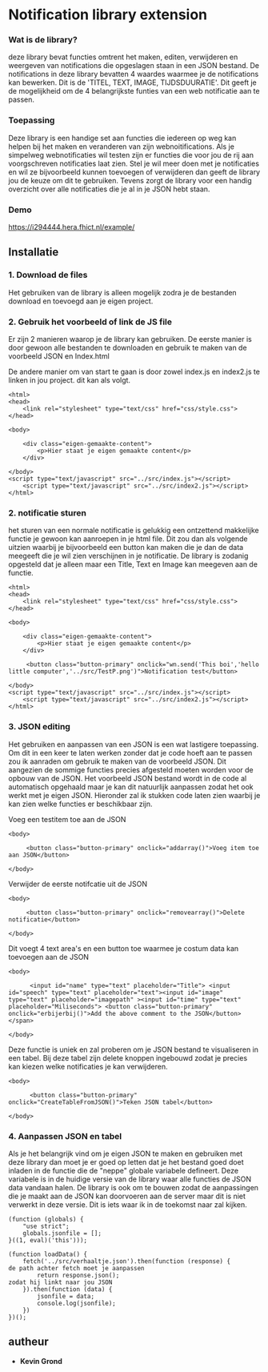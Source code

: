 # Notification library extension

### Wat is de library?
deze library bevat functies omtrent het maken, editen, verwijderen en weergeven van notifications die opgeslagen staan in een JSON bestand. De notifications in deze library bevatten 4 waardes waarmee je de notifications kan bewerken. Dit is de 'TITEL, TEXT, IMAGE, TIJDSDUURATIE'. Dit geeft je de mogelijkheid om de 4 belangrijkste funties van een web notificatie aan te passen.

### Toepassing
Deze library is een handige set aan functies die iedereen op weg kan helpen bij het maken en veranderen van zijn webnoitifications. Als je simpelweg webnotificaties wil testen zijn er functies die voor jou de rij aan voorgschreven notificaties laat zien. Stel je wil meer doen met je notificaties en wil ze bijvoorbeeld kunnen toevoegen of verwijderen dan geeft de library jou de keuze om dit te gebruiken. Tevens zorgt de library voor een handig overzicht over alle notificaties die je al in je JSON hebt staan.

### Demo

https://i294444.hera.fhict.nl/example/

## Installatie

### 1. Download de files
Het gebruiken van de library is alleen mogelijk zodra je de bestanden download en toevoegd aan je eigen project.

### 2. Gebruik het voorbeeld of link de JS file
Er zijn 2 manieren waarop je de library kan gebruiken. De eerste manier is door gewoon alle bestanden te downloaden en gebruik te maken van de voorbeeld JSON en Index.html

De andere manier om van start te gaan is door zowel index.js en index2.js te linken in jou project. dit kan als volgt.
```
<html>
<head>
    <link rel="stylesheet" type="text/css" href="css/style.css">
</head>

<body>

    <div class="eigen-gemaakte-content">
        <p>Hier staat je eigen gemaakte content</p>
    </div>

</body>
<script type="text/javascript" src="../src/index.js"></script>
    <script type="text/javascript" src="../src/index2.js"></script>
</html>
```

### 2. notificatie sturen

het sturen van een normale notificatie is gelukkig een ontzettend makkelijke functie je gewoon kan aanroepen in je html file. Dit zou dan als volgende uitzien waarbij je bijvoorbeeld een button kan maken die je dan de data meegeeft die je wil zien verschijnen in je notificatie. De library is zodanig opgesteld dat je alleen maar een Title, Text en Image kan meegeven aan de functie.
```
<html>
<head>
    <link rel="stylesheet" type="text/css" href="css/style.css">
</head>

<body>

    <div class="eigen-gemaakte-content">
        <p>Hier staat je eigen gemaakte content</p>
    </div>
    
     <button class="button-primary" onclick="wn.send('This boi','hello little computer','../src/TestP.png')">Notification test</button>
    
</body>
<script type="text/javascript" src="../src/index.js"></script>
    <script type="text/javascript" src="../src/index2.js"></script>
</html>
```
### 3. JSON  editing

Het gebruiken en aanpassen van een JSON is een wat lastigere toepassing. Om dit in een keer te laten werken zonder dat je code hoeft aan te passen zou ik aanraden om gebruik te maken van de voorbeeld JSON. Dit aangezien de sommige functies precies afgesteld moeten worden voor de opbouw van de JSON. Het voorbeeld JSON bestand wordt in de code al automatisch opgehaald maar je kan dit natuurlijk aanpassen zodat het ook werkt met je eigen JSON. Hieronder zal ik stukken code laten zien waarbij je kan zien welke functies er beschikbaar zijn.


Voeg een testitem toe aan de JSON
```
<body>

     <button class="button-primary" onclick="addarray()">Voeg item toe aan JSON</button>
    
</body>
```
Verwijder de eerste notifcatie uit de JSON
```
<body>

     <button class="button-primary" onclick="removearray()">Delete notificatie</button>
    
</body>
```
Dit voegt 4 text area's en een button toe waarmee je costum data kan toevoegen aan de JSON
```
<body>

      <input id="name" type="text" placeholder="Title"> <input id="speech" type="text" placeholder="text"><input id="image" type="text" placeholder="imagepath" ><input id="time" type="text" placeholder="Miliseconds"> <button class="button-primary" onclick="erbijerbij()">Add the above comment to the JSON</button></span>
 
</body>
```
Deze functie is uniek en zal proberen om je JSON bestand te visualiseren in een tabel. Bij deze tabel zijn delete knoppen ingebouwd zodat je precies kan kiezen welke notificaties je kan verwijderen.
```
<body>

      <button class="button-primary" onclick="CreateTableFromJSON()">Teken JSON tabel</button>

</body>
```

### 4. Aanpassen JSON en tabel

Als je het belangrijk vind om je eigen JSON te maken en gebruiken met deze library dan moet je er goed op letten dat je het bestand goed doet inladen in de functie die de "neppe" globale variabele defineert. Deze variabele is in de huidige versie van de library waar alle functies de JSON data vandaan halen. De library is ook om te bouwen zodat de aanpassingen die je maakt aan de JSON kan doorvoeren aan de server maar dit is niet verwerkt in deze versie. Dit is iets waar ik in de toekomst naar zal kijken.

```
(function (globals) {
    "use strict";
    globals.jsonfile = [];
}((1, eval)('this')));

(function loadData() {
    fetch('../src/verhaaltje.json').then(function (response) {          de path achter fetch moet je aanpassen
        return response.json();                                         zodat hij linkt naar jou JSON
    }).then(function (data) {
        jsonfile = data;
        console.log(jsonfile);
    })
})();

```

## autheur 

* **Kevin Grond**

